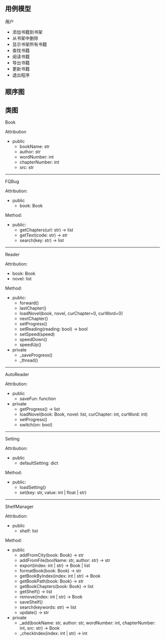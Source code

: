 <!-- ## src/basic
### Tag
属性：
- text str

方法：
- \_\_getitem\_\_(item)
- \_\_str\_\_()
- find(keyword)
- findall(keyword)
- get_text(expel='', tag='')

### Bug
属性：
- header dict
- html requests.Response
- encoding str
- timeout float
- proxies dict

方法：
- set_header(url)
- get(url)
- post(url, data=None)
- save(filename)

### Path
属性：
- path str
- exists bool
- type str
- dirname str
- filename str

方法：
- \_\_eq\_\_(other)
- \_\_truediv\_\_(other)
- \_\_str\_\_()
- listdir()
- read(encoding='utf-8')
- write(encoding='utf-8')
- createDir(name=None)
- remove()

### OrderAnalyser
属性：
- orders dict

方法：
- \_\_call\_\_(order, isRoot=True)
- help(name='help', *args)
- getAllOrders()
- register(name, hint='')

### Robot
属性：
- wait float
- event _Record
- record list

方法：
- run()
- check_operation()
- reset_record()
- get_record()
- get_pressed()
- response_key(event, key, state)

## src
### FQBug
属性：
- headers_lib list
- headers
- cookiePath
- cookie
- cookieInit
- books

方法：
- _getCookie(zj, t=0)
- getCookie()
- getChapters(url)
- getText(code, autoCookie=True)
- search(key)

### Reader
属性：
- speed float
- fps int
- book dict
- novel list
- curChapter int
- curWord int
- reading bool
- pin int

方法：
- _saveProgress()
- _thread()
- forward()
- lastChapter()
- loadNovel(book, novel, curChapter=0, curWord=0)
- nextChapter()
- setProgress(curChapter=None, curWord=None)
- setReading(reading=None)
- setSpeed(speed)
- speedDown()
- speedUp()

### AutoReader(Robot)
属性：
- saveFun function
- reader Reader
- on bool

方法：
- getProgress()
- loadNovel(book, novel, curChapter=0, curWord=0)
- response_key(event, key, state)
- setProgress(curChapter=None, curWord=None)
- switch(on=None)

### Setting
属性：
- settingPath path
- defaultSetting dict
- setting dict

方法：
- \_\_getitem\_\_(item)
- \_\_contains\_\_(item)
- \_\_iter\_\_(item)
- loadSetting()
- set(key, value)

### ShelfManager
属性：
- importPath path
- exportPath path
- storePath path
- shelfPath path
- shelf list
- books list

方法：
- _add(bookName, author, wordNumber, chapterNumber, src)
- _checkIndex(index)
- addFromCity(book)
- addFromFile(bookName='all', author='匿名')
- export(index=None, exportPath=None)
- formatBook(book)
- getBookByIndex(index)
- getBookPath(book)
- getBookChapters(book)
- getBookContent(book)
- getShelf()
- remove(index)
- saveShelf()
- search(keywords)
- update()

### RunScript
属性：
- handler function

方法：
- \_\_call\_\_(filepath, args)
- _analyse(content) -->

## 用例模型
用户
- 添加书籍到书架
- 从书架中删除
- 显示书架所有书籍
- 查找书籍
- 阅读书籍
- 导出书籍
- 更新书籍
- 退出程序

## 顺序图

## 类图
Book

Attribution
- public
  - bookName: str
  - author: str
  - wordNumber: int
  - chapterNumber: int
  - src: str

---

FQBug

Attribution:
- public
  - book: Book

Method:
- public:
  - getChapters(url: str) -> list
  - getText(code: str) -> str
  - search(key: str) -> list

---

Reader

Attribution:
- book: Book
- novel: list

Method:
- public:
  - forward()
  - lastChapter()
  - loadNovel(book, novel, curChapter=0, curWord=0)
  - nextChapter()
  - setProgress()
  - setReading(reading: bool) -> bool
  - setSpeed(speed)
  - speedDown()
  - speedUp() 
- private
  - _saveProgress()
  - _thread()

---

AutoReader

Attribution:
- public
  - saveFun: function
- private
  - getProgress() -> list
  - loadNovel(book: Book, novel: list, curChapter: int, curWord: int)
  - setProgress()
  - switch(on: bool)

---

Setting

Attribution:
- public
  - defaultSetting: dict

Method:
- public:
  - loadSetting()
  - set(key: str, value: int | float | str)

---

ShelfManager

Attribution:
- public
  - shelf: list

Method:
- public
  - addFromCity(book: Book) -> str
  - addFromFile(booName: str, author: str) -> str
  - export(index: int | str) -> Book | list
  - formatBook(book: Book) -> str
  - getBookByIndex(index: int | str) -> Book
  - getBookPath(book: Book) -> str
  - getBookChapters(book: Book) -> list
  - getShelf() -> list
  - remove(index: int | str) -> Book
  - saveShelf()
  - search(keywords: str) -> list
  - update() -> str
- private
  - _add(bookName: str, author: str, wordNumber: int, chapterNumber: int, src: str) -> Book
  - _checkIndex(index: int | str) -> int

